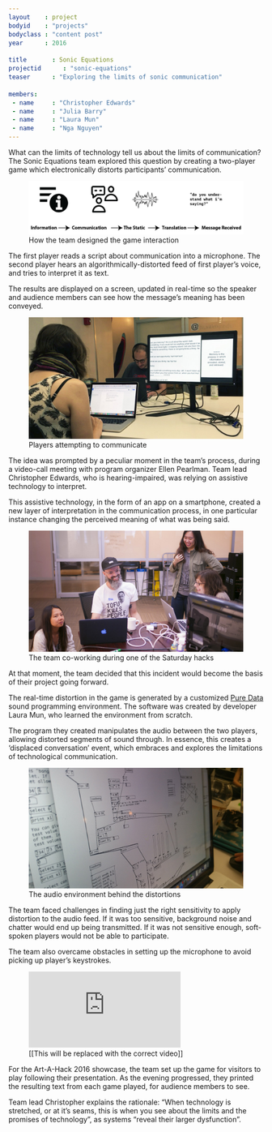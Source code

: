 ```yaml
---
layout    : project
bodyid    : "projects"
bodyclass : "content post"
year      : 2016

title       : Sonic Equations
projectid      : "sonic-equations"
teaser		: "Exploring the limits of sonic communication"

members:
 - name     : "Christopher Edwards"
 - name     : "Julia Barry"
 - name     : "Laura Mun"
 - name     : "Nga Nguyen"
---
```


What can the limits of technology tell us about the limits of communication? The Sonic Equations team explored this question by creating a two-player game which electronically distorts participants’ communication.

<figure>
	<img src="/images/projects/2016/sonic-equations/flow.png" alt="How the team designed the game interaction" />
	<figcaption>How the team designed the game interaction</figcaption>
</figure>

The first player reads a script about communication into a microphone. The second player hears an algorithmically-distorted feed of first player’s voice, and tries to interpret it as text.

The results are displayed on a screen, updated in real-time so the speaker and audience members can see how the message’s meaning has been conveyed.

<figure>
	<img src="/images/projects/2016/sonic-equations/game.jpg" alt="Players attempting to communicate" />
	<figcaption>Players attempting to communicate</figcaption>
</figure>

The idea was prompted by a peculiar moment in the team’s process, during a video-call meeting with program organizer Ellen Pearlman. Team lead Christopher Edwards, who is hearing-impaired, was relying on assistive technology to interpret.

This assistive technology, in the form of an app on a smartphone, created a new layer of interpretation in the communication process, in one particular instance changing the perceived meaning of what was being said.

<figure>
	<img src="/images/projects/2016/sonic-equations/team.jpg" alt="The team co-working during one of the Saturday hacks" />
	<figcaption>The team co-working during one of the Saturday hacks</figcaption>
</figure>

At that moment, the team decided that this incident would become the basis of their project going forward.

The real-time distortion in the game is generated by a customized [Pure Data](https://puredata.info/) sound programming environment. The software was created by developer Laura Mun, who learned the environment from scratch.

The program they created manipulates the audio between the two players, allowing distorted segments of sound through. In essence, this creates a ‘displaced conversation’ event, which embraces and explores the limitations of technological communication.

<figure>
	<img src="/images/projects/2016/sonic-equations/pure-data.jpg" alt="The audio environment behind the distortions" />
	<figcaption>The audio environment behind the distortions</figcaption>
</figure>

The team faced challenges in finding just the right sensitivity to apply distortion to the audio feed. If it was too sensitive, background noise and chatter would end up being transmitted. If it was not sensitive enough, soft-spoken players would not be able to participate.

The team also overcame obstacles in setting up the microphone to avoid picking up player’s keystrokes.

<figure class="video ratio-54 with-caption">
	<iframe src="https://www.youtube.com/embed/kPY_Z_8Vg9s" frameborder="0" allowfullscreen></iframe>
	<figcaption>[[This will be replaced with the correct video]]</figcaption>
</figure>

For the Art-A-Hack 2016 showcase, the team set up the game for visitors to play following their presentation. As the evening progressed, they printed the resulting text from each game played, for audience members to see.

Team lead Christopher explains the rationale: “When technology is stretched, or at it’s seams, this is when you see about the limits and the promises of technology”, as systems “reveal their larger dysfunction”.

